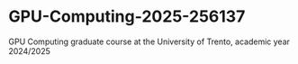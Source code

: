 # GPU-Computing-2025-256137

GPU Computing graduate course at the University of Trento, academic year 2024/2025
